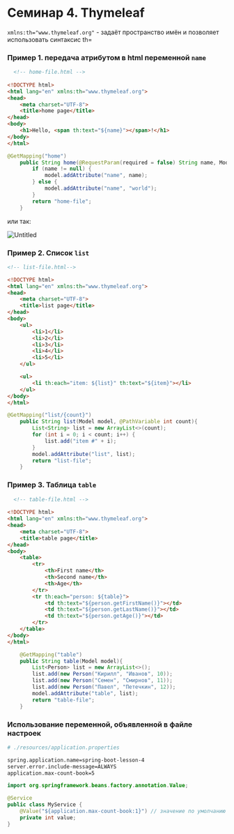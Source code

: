 # Семинар 4. Thymeleaf

`xmlns:th="www.thymeleaf.org"` - задаёт пространство имён и позволяет использовать синтаксис th=  

### Пример 1. передача атрибутом в html переменной `name`

```html
  <!-- home-file.html -->  
                                 
<!DOCTYPE html>
<html lang="en" xmlns:th="www.thymeleaf.org">
<head>
    <meta charset="UTF-8">
    <title>home page</title>
</head>
<body>
    <h1>Hello, <span th:text="${name}"></span>!</h1>
</body>
</html>
```

```java
@GetMapping("home")
    public String home(@RequestParam(required = false) String name, Model model){
        if (name != null) {
            model.addAttribute("name", name);
        } else {
            model.addAttribute("name", "world");
        }
        return "home-file";
    }
```

или так:

![Untitled](https://prod-files-secure.s3.us-west-2.amazonaws.com/ea81ed0a-2b39-4208-a877-05df4447555f/e11316ad-2ce3-4210-a770-1cb932af7551/Untitled.png)

### Пример 2. Список `list`

```html
<!-- list-file.html-->

<!DOCTYPE html>
<html lang="en" xmlns:th="www.thymeleaf.org">
<head>
    <meta charset="UTF-8">
    <title>list page</title>
</head>
<body>
    <ul>
        <li>1</li>
        <li>2</li>
        <li>3</li>
        <li>4</li>
        <li>5</li>
    </ul>

    <ul>
        <li th:each="item: ${list}" th:text="${item}"></li>
    </ul>
</body>
</html>

```

```java
@GetMapping("list/{count}")
    public String list(Model model, @PathVariable int count){
        List<String> list = new ArrayList<>(count);
        for (int i = 0; i < count; i++) {
            list.add("item #" + i);
        }
        model.addAttribute("list", list);
        return "list-file";
    }
```

### Пример 3. Таблица `table`

```html
  <!-- table-file.html -->
  
<!DOCTYPE html>
<html lang="en" xmlns:th="www.thymeleaf.org">
<head>
    <meta charset="UTF-8">
    <title>table page</title>
</head>
<body>
    <table>
        <tr>
            <th>First name</th>
            <th>Second name</th>
            <th>Age</th>
        </tr>
        <tr th:each="person: ${table}">
            <td th:text="${person.getFirstName()}"></td>
            <td th:text="${person.getLastName()}"></td>
            <td th:text="${person.getAge()}"></td>
        </tr>
    </table>
</body>
</html>

```

```java
    @GetMapping("table")
    public String table(Model model){
        List<Person> list = new ArrayList<>();
        list.add(new Person("Кирилл", "Иванов", 10));
        list.add(new Person("Семен", "Смирнов", 11));
        list.add(new Person("Павел", "Петечкин", 12));
        model.addAttribute("table", list);
        return "table-file";
    }
```

### Использование переменной, объявленной в файле настроек

```bash
# ./resources/application.properties

spring.application.name=spring-boot-lesson-4
server.error.include-message=ALWAYS
application.max-count-book=5
```

```java
import org.springframework.beans.factory.annotation.Value;

@Service
public class MyService {
    @Value("${application.max-count-book:1}") // значение по умолчанию 1
    private int value;
}
```